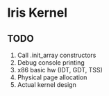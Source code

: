 # Iris Kernel

## TODO

1.  Call .init_array constructors
1.  Debug console printing
1.  x86 basic hw (IDT, GDT, TSS)
1.  Physical page allocation
1.  Actual kernel design